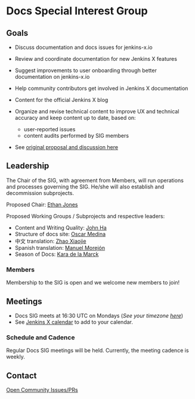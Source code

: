 # Docs Special Interest Group

## Goals
* Discuss documentation and docs issues for jenkins-x.io
* Review and coordinate documentation for new Jenkins X features
* Suggest improvements to user onboarding through better documentation on  jenkins-x.io
* Help community contributors get involved in Jenkins X documentation
* Content for the official Jenkins X blog
* Organize and revise technical content to improve UX and technical accuracy and keep content up to date, based on:

     * user-reported issues
     * content audits performed by SIG members
* See [original proposal and discussion here](https://github.com/jenkins-x/jx-docs/issues/2675)

## Leadership

The Chair of the SIG, with agreement from Members, will run operations and processes governing the SIG. He/she will also establish and decommission subprojects.

Proposed Chair: [Ethan Jones](https://github.com/ethangj)

Proposed Working Groups / Subprojects and respective leaders:
* Content and Writing Quality: [John Ha](https://github.com/jha-cloudbees)
* Structure of docs site: [Oscar Medina](https://github.com/sharepointoscar)
* 中文 translation: [Zhao Xiaojie](https://github.com/LinuxSuRen)
* Spanish translation: [Manuel Morejón](https://github.com/mmorejon)
* Season of Docs: [Kara de la Marck](https://github.com/MarckK)


### Members
Membership to the SIG is open and we welcome new members to join!

## Meetings
* Docs SIG meets at 16:30 UTC on Mondays (*See your timezone [here](https://time.is/1630_in_UTC)*)
* See [Jenkins X calendar](https://jenkins-x.io/community/calendar/) to add to your calendar.

### Schedule and Cadence
Regular Docs SIG meetings will be held. Currently, the meeting cadence is weekly. 

## Contact
[Open Community Issues/PRs](https://github.com/jenkins-x/jx-docs/issues)
